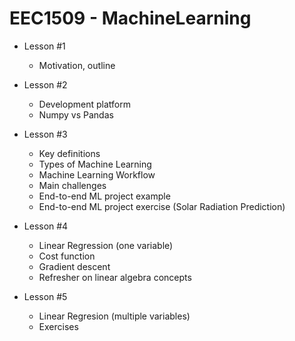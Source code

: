 # EEC1509 - MachineLearning

- Lesson #1
	- Motivation, outline
- Lesson #2
	- Development platform
	- Numpy vs Pandas
- Lesson #3
	- Key definitions
	- Types of Machine Learning
	- Machine Learning Workflow
	- Main challenges
	- End-to-end ML project example
	- End-to-end ML project exercise (Solar Radiation Prediction)
- Lesson #4
	- Linear Regression (one variable)
	- Cost function
	- Gradient descent
	- Refresher on linear algebra concepts
    
- Lesson #5
	- Linear Regresion (multiple variables)
	- Exercises
